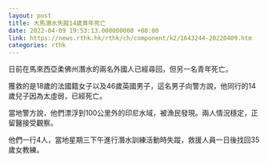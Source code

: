 ```yaml
---
layout: post
title: 大馬潛水失蹤14歲青年死亡
date: 2022-04-09 19:53:13.000000000 +08:00
link: https://news.rthk.hk/rthk/ch/component/k2/1643244-20220409.htm
categories: rthk
---
```


日前在馬來西亞柔佛州潛水的兩名外國人已經尋回，但另一名青年死亡。

獲救的是18歲的法國籍女子以及46歲英國男子，這名男子向警方說，他同行的14歲兒子因為太虛弱，已經死亡。

當地警方說，他們漂浮到100公里外的印尼水域，被漁民發現。兩人情況穩定，正留醫接受觀察。

他們一行4人，當地星期三下午進行潛水訓練活動時失蹤，救援人員一日後找回35歲女教練。
